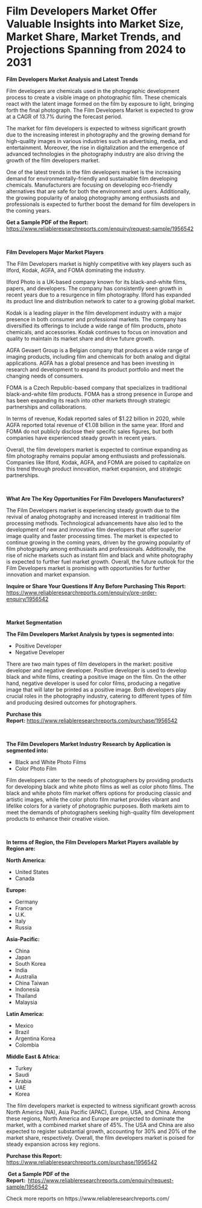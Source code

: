 <p><h1>Film Developers Market Offer Valuable Insights into Market Size, Market Share, Market Trends, and Projections Spanning from 2024 to 2031</h1></p><p><strong>Film Developers Market Analysis and Latest Trends</strong></p>
<p><p>Film developers are chemicals used in the photographic development process to create a visible image on photographic film. These chemicals react with the latent image formed on the film by exposure to light, bringing forth the final photograph. The Film Developers Market is expected to grow at a CAGR of 13.7% during the forecast period. </p><p>The market for film developers is expected to witness significant growth due to the increasing interest in photography and the growing demand for high-quality images in various industries such as advertising, media, and entertainment. Moreover, the rise in digitalization and the emergence of advanced technologies in the photography industry are also driving the growth of the film developers market.</p><p>One of the latest trends in the film developers market is the increasing demand for environmentally-friendly and sustainable film developing chemicals. Manufacturers are focusing on developing eco-friendly alternatives that are safe for both the environment and users. Additionally, the growing popularity of analog photography among enthusiasts and professionals is expected to further boost the demand for film developers in the coming years.</p></p>
<p><strong>Get a Sample PDF of the Report:&nbsp;</strong> <a href="https://www.reliableresearchreports.com/enquiry/request-sample/1956542">https://www.reliableresearchreports.com/enquiry/request-sample/1956542</a></p>
<p>&nbsp;</p>
<p><strong>Film Developers Major Market Players</strong></p>
<p><p>The Film Developers market is highly competitive with key players such as Ilford, Kodak, AGFA, and FOMA dominating the industry. </p><p>Ilford Photo is a UK-based company known for its black-and-white films, papers, and developers. The company has consistently seen growth in recent years due to a resurgence in film photography. Ilford has expanded its product line and distribution network to cater to a growing global market.</p><p>Kodak is a leading player in the film development industry with a major presence in both consumer and professional markets. The company has diversified its offerings to include a wide range of film products, photo chemicals, and accessories. Kodak continues to focus on innovation and quality to maintain its market share and drive future growth.</p><p>AGFA Gevaert Group is a Belgian company that produces a wide range of imaging products, including film and chemicals for both analog and digital applications. AGFA has a global presence and has been investing in research and development to expand its product portfolio and meet the changing needs of consumers.</p><p>FOMA is a Czech Republic-based company that specializes in traditional black-and-white film products. FOMA has a strong presence in Europe and has been expanding its reach into other markets through strategic partnerships and collaborations.</p><p>In terms of revenue, Kodak reported sales of $1.22 billion in 2020, while AGFA reported total revenue of €1.08 billion in the same year. Ilford and FOMA do not publicly disclose their specific sales figures, but both companies have experienced steady growth in recent years.</p><p>Overall, the film developers market is expected to continue expanding as film photography remains popular among enthusiasts and professionals. Companies like Ilford, Kodak, AGFA, and FOMA are poised to capitalize on this trend through product innovation, market expansion, and strategic partnerships.</p></p>
<p>&nbsp;</p>
<p><strong>What Are The Key Opportunities For Film Developers Manufacturers?</strong></p>
<p><p>The Film Developers market is experiencing steady growth due to the revival of analog photography and increased interest in traditional film processing methods. Technological advancements have also led to the development of new and innovative film developers that offer superior image quality and faster processing times. The market is expected to continue growing in the coming years, driven by the growing popularity of film photography among enthusiasts and professionals. Additionally, the rise of niche markets such as instant film and black and white photography is expected to further fuel market growth. Overall, the future outlook for the Film Developers market is promising with opportunities for further innovation and market expansion.</p></p>
<p><strong>Inquire or Share Your Questions If Any Before Purchasing This Report:</strong> <a href="https://www.reliableresearchreports.com/enquiry/pre-order-enquiry/1956542">https://www.reliableresearchreports.com/enquiry/pre-order-enquiry/1956542</a></p>
<p>&nbsp;</p>
<p><strong>Market Segmentation</strong></p>
<p><strong>The Film Developers Market Analysis by types is segmented into:</strong></p>
<p><ul><li>Positive Developer</li><li>Negative Developer</li></ul></p>
<p><p>There are two main types of film developers in the market: positive developer and negative developer. Positive developer is used to develop black and white films, creating a positive image on the film. On the other hand, negative developer is used for color films, producing a negative image that will later be printed as a positive image. Both developers play crucial roles in the photography industry, catering to different types of film and producing desired outcomes for photographers.</p></p>
<p><strong>Purchase this Report:&nbsp;</strong><a href="https://www.reliableresearchreports.com/purchase/1956542">https://www.reliableresearchreports.com/purchase/1956542</a></p>
<p>&nbsp;</p>
<p><strong>The Film Developers Market Industry Research by Application is segmented into:</strong></p>
<p><ul><li>Black and White Photo Films</li><li>Color Photo Film</li></ul></p>
<p><p>Film developers cater to the needs of photographers by providing products for developing black and white photo films as well as color photo films. The black and white photo film market offers options for producing classic and artistic images, while the color photo film market provides vibrant and lifelike colors for a variety of photographic purposes. Both markets aim to meet the demands of photographers seeking high-quality film development products to enhance their creative vision.</p></p>
<p>&nbsp;</p>
<p><strong>In terms of Region, the Film Developers Market Players available by Region are:</strong></p>
<p>
    <p> <strong> North America: </strong>
        <ul>
            <li>United States</li>
            <li>Canada</li>
        </ul>
        </p> 
    <p> <strong> Europe: </strong>
        <ul>
            <li>Germany</li>
            <li>France</li>
            <li>U.K.</li>
            <li>Italy</li>
            <li>Russia</li>
        </ul>
        </p> 
    <p> <strong> Asia-Pacific: </strong>
        <ul>
            <li>China</li>
            <li>Japan</li>
            <li>South Korea</li>
            <li>India</li>
            <li>Australia</li>
            <li>China Taiwan</li>
            <li>Indonesia</li>
            <li>Thailand</li>
            <li>Malaysia</li>
        </ul>
        </p> 
    <p> <strong> Latin America: </strong>
        <ul>
            <li>Mexico</li>
            <li>Brazil</li>
            <li>Argentina Korea</li>
            <li>Colombia</li>
        </ul>
        </p> 
    <p> <strong> Middle East & Africa: </strong>
        <ul>
            <li>Turkey</li>
            <li>Saudi</li>
            <li>Arabia</li>
            <li>UAE</li>
            <li>Korea</li>
        </ul>
    </p>
    </p>
<p><p>The film developers market is expected to witness significant growth across North America (NA), Asia Pacific (APAC), Europe, USA, and China. Among these regions, North America and Europe are projected to dominate the market, with a combined market share of 45%. The USA and China are also expected to register substantial growth, accounting for 30% and 20% of the market share, respectively. Overall, the film developers market is poised for steady expansion across key regions.</p></p>
<p><strong>Purchase this Report: </strong><a href="https://www.reliableresearchreports.com/purchase/1956542">https://www.reliableresearchreports.com/purchase/1956542</a></p>
<p>&nbsp;<strong>Get a Sample PDF of the Report:&nbsp;&nbsp;</strong><a href="https://www.reliableresearchreports.com/enquiry/request-sample/1956542">https://www.reliableresearchreports.com/enquiry/request-sample/1956542</a></p>
<p><strong></strong></p>
<p>Check more reports on https://www.reliableresearchreports.com/</p>